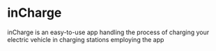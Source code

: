 # inCharge
inCharge is an easy-to-use app handling the process of charging your electric vehicle in charging stations employing the app 
